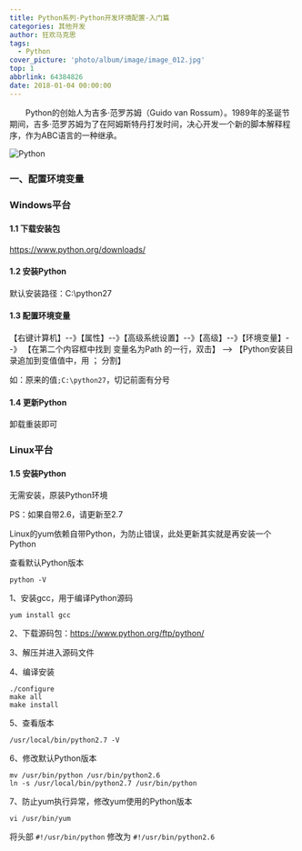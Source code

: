 ```yaml
---
title: Python系列-Python开发环境配置-入门篇
categories: 其他开发
author: 狂欢马克思
tags:
  - Python
cover_picture: 'photo/album/image/image_012.jpg'
top: 1
abbrlink: 64384826
date: 2018-01-04 00:00:00
---
```



&emsp;&emsp;Python的创始人为吉多·范罗苏姆（Guido van Rossum）。1989年的圣诞节期间，吉多·范罗苏姆为了在阿姆斯特丹打发时间，决心开发一个新的脚本解释程序，作为ABC语言的一种继承。 

<!-- more -->

![Python](/images/gAhSjg.jpg "Python开发环境配置-入门篇")


### 一、配置环境变量


### Windows平台


#### 1.1 下载安装包

https://www.python.org/downloads/
    
#### 1.2 安装Python

默认安装路径：C:\python27
    
#### 1.3 配置环境变量

【右键计算机】--》【属性】--》【高级系统设置】--》【高级】--》【环境变量】--》
【在第二个内容框中找到 变量名为Path 的一行，双击】 --> 【Python安装目录追加到变值值中，用 ； 分割】

如：原来的值`;C:\python27`，切记前面有分号
    
#### 1.4 更新Python

卸载重装即可


### Linux平台


#### 1.5 安装Python


无需安装，原装Python环境
 
PS：如果自带2.6，请更新至2.7


Linux的yum依赖自带Python，为防止错误，此处更新其实就是再安装一个Python

查看默认Python版本

`python -V`


 
1、安装gcc，用于编译Python源码
    
```
yum install gcc
```


2、下载源码包：https://www.python.org/ftp/python/

3、解压并进入源码文件

4、编译安装
   
```
./configure
make all
make install
```


5、查看版本
   
```
/usr/local/bin/python2.7 -V
```


6、修改默认Python版本
    
```
mv /usr/bin/python /usr/bin/python2.6
ln -s /usr/local/bin/python2.7 /usr/bin/python
```


7、防止yum执行异常，修改yum使用的Python版本
    
```
vi /usr/bin/yum
```

将头部 `#!/usr/bin/python` 修改为 `#!/usr/bin/python2.6`
    
    
    
    